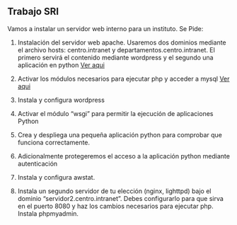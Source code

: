 ## Trabajo SRI

Vamos a instalar un servidor web interno para un instituto. Se Pide:


1. Instalación del servidor web apache. Usaremos dos dominios mediante el archivo hosts: centro.intranet y departamentos.centro.intranet. El primero servirá el contenido mediante wordpress y el segundo una aplicación en python [Ver aqui](https://github.com/RubenEsquivelMoron/ProyectoSRI/blob/ed9329b656f2f69fd77c6ad01eb4d73720fda11d/ejercicio1.md)

2. Activar los módulos necesarios para ejecutar php y acceder a mysql [Ver aqui](https://github.com/RubenEsquivelMoron/ProyectoSRI/blob/fcadb34add66a76b7dd950fd259c24c1d596911a/ejercicio2.md)

3. Instala y configura wordpress

4. Activar el módulo “wsgi” para permitir la ejecución de aplicaciones Python

5. Crea y despliega una pequeña aplicación python para comprobar que funciona correctamente.

6. Adicionalmente protegeremos el acceso a la aplicación python mediante autenticación

7. Instala y configura awstat.

8. Instala un segundo servidor de tu elección (nginx, lighttpd) bajo el dominio “servidor2.centro.intranet”. Debes configurarlo para que sirva en el puerto 8080 y haz los cambios necesarios para ejecutar php. Instala phpmyadmin.
